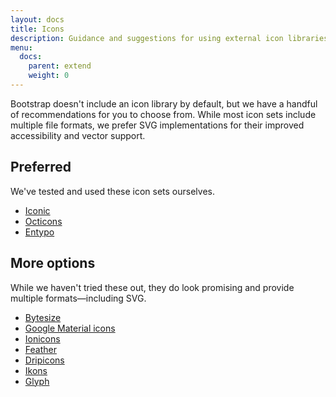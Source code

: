 ```yaml
---
layout: docs
title: Icons
description: Guidance and suggestions for using external icon libraries with Bootstrap.
menu:
  docs:
    parent: extend
    weight: 0
---
```


Bootstrap doesn't include an icon library by default, but we have a handful of recommendations for you to choose from. While most icon sets include multiple file formats, we prefer SVG implementations for their improved accessibility and vector support.

## Preferred

We've tested and used these icon sets ourselves.

- [Iconic](https://useiconic.com/open/)
- [Octicons](https://octicons.github.com/)
- [Entypo](http://www.entypo.com/)

## More options

While we haven't tried these out, they do look promising and provide multiple formats—including SVG.

- [Bytesize](https://github.com/danklammer/bytesize-icons)
- [Google Material icons](https://material.io/icons/)
- [Ionicons](http://ionicons.com/)
- [Feather](https://feathericons.com/)
- [Dripicons](http://demo.amitjakhu.com/dripicons/)
- [Ikons](http://ikons.piotrkwiatkowski.co.uk/)
- [Glyph](http://glyph.smarticons.co/)
